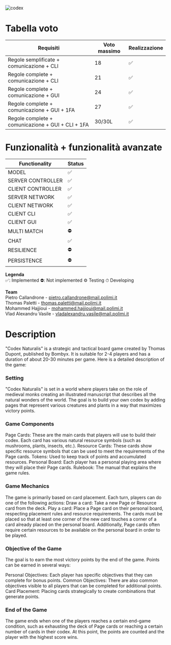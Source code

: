 



![codex](https://github.com/PietroCallandrone/IS24-LB05/assets/145578607/8ff52f6e-4636-48d4-a86f-c7d0458f29f9)







<h1>Tabella voto</h1>

|Requisiti|Voto massimo|Realizzazione|
|---------|------------|-------------|
|Regole semplificate + comunicazione + CLI|18|✅|
|Regole complete + comunicazione + CLI|21|✅|
|Regole complete + comunicazione + GUI|24|✅|
|Regole complete + comunicazione + GUI + 1FA|27|✅|
|Regole complete + comunicazione + GUI + CLI + 1FA|30/30L|✅|

<h1>Funzionalità + funzionalità avanzate</h1>

|Functionality|Status|
|-------------|------|
|MODEL|✅|
|SERVER CONTROLLER|✅|
|CLIENT CONTROLLER|✅|
|SERVER NETWORK|✅|
|CLIENT NETWORK|✅|
|CLIENT CLI|✅|
|CLIENT GUI|✅|
|MULTI MATCH|⛔|
|CHAT|✅|
|RESILIENCE|⛔|
|PERSISTENCE|⛔|

<b>Legenda</b> <br>
✅: Implemented  ⛔: Not implemented ⚙️ Testing    ⏱ Developing

<b>Team</b> <br>
Pietro Callandrone   - pietro.callandrone@mail.polimi.it <br>
Thomas Paletti       - thomas.paletti@mail.polimi.it <br>
Mohammed Hajjioui    - mohammed.hajjioui@mail.polimi.it <br>
Vlad Alexandru Vasile - vladalexandru.vasile@mail.polimi.it <br>

<h1>Description</h1>
"Codex Naturalis" is a strategic and tactical board game created by Thomas Dupont, published by Bombyx. It is suitable for 2-4 players and has a duration of about 20-30 minutes per game. Here is a detailed description of the game:

<h3>Setting</h3>
"Codex Naturalis" is set in a world where players take on the role of medieval monks creating an illustrated manuscript that describes all the natural wonders of the world. The goal is to build your own codex by adding pages that represent various creatures and plants in a way that maximizes victory points.

<h3>Game Components</h3>
Page Cards: These are the main cards that players will use to build their codex. Each card has various natural resource symbols (such as mushrooms, plants, insects, etc.).
Resource Cards: These cards show specific resource symbols that can be used to meet the requirements of the Page cards.
Tokens: Used to keep track of points and accumulated resources.
Personal Board: Each player has a personal playing area where they will place their Page cards.
Rulebook: The manual that explains the game rules.

<h3>Game Mechanics</h3>
The game is primarily based on card placement. Each turn, players can do one of the following actions:
Draw a card: Take a new Page or Resource card from the deck.
Play a card: Place a Page card on their personal board, respecting placement rules and resource requirements.
The cards must be placed so that at least one corner of the new card touches a corner of a card already placed on the personal board. Additionally, Page cards often require certain resources to be available on the personal board in order to be played.

<h3>Objective of the Game</h3>
The goal is to earn the most victory points by the end of the game. Points can be earned in several ways:

Personal Objectives: Each player has specific objectives that they can complete for bonus points.
Common Objectives: There are also common objectives visible to all players that can be completed for additional points.
Card Placement: Placing cards strategically to create combinations that generate points.
<h3>End of the Game</h3>
The game ends when one of the players reaches a certain end-game condition, such as exhausting the deck of Page cards or reaching a certain number of cards in their codex. At this point, the points are counted and the player with the highest score wins.
<br><br>
